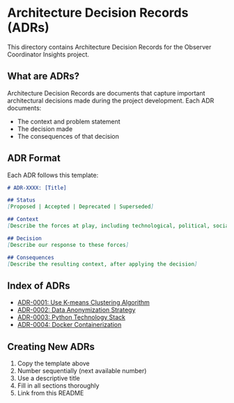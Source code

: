 # Architecture Decision Records (ADRs)

This directory contains Architecture Decision Records for the Observer Coordinator Insights project.

## What are ADRs?

Architecture Decision Records are documents that capture important architectural decisions made during the project development. Each ADR documents:

- The context and problem statement
- The decision made
- The consequences of that decision

## ADR Format

Each ADR follows this template:

```markdown
# ADR-XXXX: [Title]

## Status
[Proposed | Accepted | Deprecated | Superseded]

## Context
[Describe the forces at play, including technological, political, social, and project local]

## Decision
[Describe our response to these forces]

## Consequences
[Describe the resulting context, after applying the decision]
```

## Index of ADRs

- [ADR-0001: Use K-means Clustering Algorithm](./0001-kmeans-clustering.md)
- [ADR-0002: Data Anonymization Strategy](./0002-data-anonymization.md)
- [ADR-0003: Python Technology Stack](./0003-python-stack.md)
- [ADR-0004: Docker Containerization](./0004-docker-containerization.md)

## Creating New ADRs

1. Copy the template above
2. Number sequentially (next available number)
3. Use a descriptive title
4. Fill in all sections thoroughly
5. Link from this README